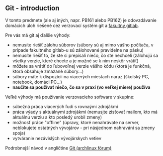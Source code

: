 ## Git - introduction

V tomto predmete (ale aj iných, napr. PB161 alebo PB162) je odovzdávanie domácich úloh riešené cez verzovací systém git a [fakultný gitlab](https://gitlab.fi.muni.cz).

Pre vás má git aj ďalšie výhody:
  * nemusíte riešiť zálohu súborov (súbory sú aj mimo vášho počítača, v prípade fakultného gitlab-u sú zálohované pravidelne na pásku)
  * nemusíte riešiť to, že ste si prepísali niečo, čo ste nechceli (zálohujú sa všetky verzie, které chcete a je možné se k nim neskôr vrátiť)
  * môžete sa vrátiť do ľubovoľnej verzie vášho kódu (ktorá je funkčná, ktorá obsahuje zmazané súbory...)
  * súbory máte k dispozícii na viacerých miestach naraz (školský PC, notebook, domáci PC...)
  * **naučíte sa používať niečo, čo sa v praxi (vo veľkej miere) používa**

Veľké výhody má používanie verzovacieho software v skupine:
  * súbežná práca viacerých ľudí s rovnaými zdrojákmi
  * práca výady s aktuálnymi zdrojákmi (nemusjte zisťovať mailom, kto má aktuálnu verziu a kto posledý urobil zmeny)
  * možnosť práce "offline" (úpravy, ktoré nenahrávate na server, neblokujete ostatných vývojárov - pri násjednom nahraváni sa zmeny spoja)
  * vytváranie nezávislých vývojárskych vetiev

Podrobnejší návod v angličtine [Git (archlinux fórum)](https://wiki.archlinux.org/index.php/git#Usage)
